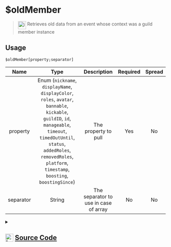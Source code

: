 # $oldMember
> <img align="top" src="https://upload.wikimedia.org/wikipedia/commons/thumb/e/e4/Infobox_info_icon.svg/160px-Infobox_info_icon.svg.png?20150409153300" alt="image" width="25" height="auto"> Retrieves old data from an event whose context was a guild member instance
## Usage
```
$oldMember[property;separator]
```
| Name | Type | Description | Required | Spread
| :---: | :---: | :---: | :---: | :---: |
property | Enum (`nickname`, `displayName`, `displayColor`, `roles`, `avatar`, `bannable`, `kickable`, `guildID`, `id`, `manageable`, `timeout`, `timedOutUntil`, `status`, `addedRoles`, `removedRoles`, `platform`, `timestamp`, `boosting`, `boostingSince`) | The property to pull | Yes | No
separator | String | The separator to use in case of array | No | No
<details>
<summary>
    
## <img align="top" src="https://cdn4.iconfinder.com/data/icons/iconsimple-logotypes/512/github-512.png" alt="image" width="25" height="auto">  [Source Code](https://github.com/tryforge/ForgeScript-V2/blob/main/src/native/oldMember.ts)
    
</summary>
    
```ts
import { MemberProperties, MemberProperty } from "../properties/member"
import { ArgType, NativeFunction, Return } from "../structures"

export default new NativeFunction({
    name: "$oldMember",
    version: "1.0.0",
    description: "Retrieves old data from an event whose context was a guild member instance",
    brackets: true,
    unwrap: true,
    args: [
        {
            name: "property",
            description: "The property to pull",
            rest: false,
            type: ArgType.Enum,
            enum: MemberProperty,
            required: true,
        },
        {
            name: "separator",
            description: "The separator to use in case of array",
            rest: false,
            type: ArgType.String,
        },
    ],
    execute(ctx, [prop, sep]) {
        return this.success(MemberProperties[prop](ctx.states?.member?.old, sep))
    },
})

```
    
</details>